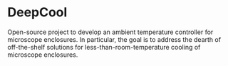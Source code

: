 # DeepCool
Open-source project to develop an ambient temperature controller for microscope enclosures. In particular, the goal is to address the dearth of off-the-shelf solutions for less-than-room-temperature cooling of microscope enclosures.  
